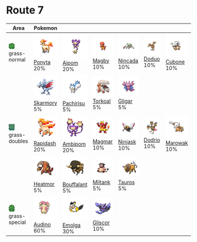 # Route 7

| Area                                                                       | Pokemon                                                                                        | &nbsp;                                                                                            | &nbsp;                                                                                       | &nbsp;                                                                                       | &nbsp;                                                                                     | &nbsp;                                                                                       |
| -------------------------------------------------------------------------- | ---------------------------------------------------------------------------------------------- | ------------------------------------------------------------------------------------------------- | -------------------------------------------------------------------------------------------- | -------------------------------------------------------------------------------------------- | ------------------------------------------------------------------------------------------ | -------------------------------------------------------------------------------------------- |
| ![grass-normal](../../img/items/grass-normal.png)<br/>grass-normal<br/>    | ![ponyta](../../img/pokemon/077.png) <br/>[Ponyta](/blaze-black-wiki/pokemon/077) <br/>20%     | ![aipom](../../img/pokemon/190.png) <br/>[Aipom](/blaze-black-wiki/pokemon/190) <br/>20%          | ![magby](../../img/pokemon/240.png) <br/>[Magby](/blaze-black-wiki/pokemon/240) <br/>10%     | ![nincada](../../img/pokemon/290.png) <br/>[Nincada](/blaze-black-wiki/pokemon/290) <br/>10% | ![doduo](../../img/pokemon/084.png) <br/>[Doduo](/blaze-black-wiki/pokemon/084) <br/>10%   | ![cubone](../../img/pokemon/104.png) <br/>[Cubone](/blaze-black-wiki/pokemon/104) <br/>10%   |
|                                                                            | ![skarmory](../../img/pokemon/227.png) <br/>[Skarmory](/blaze-black-wiki/pokemon/227) <br/>5%  | ![pachirisu](../../img/pokemon/417.png) <br/>[Pachirisu](/blaze-black-wiki/pokemon/417) <br/>5%   | ![torkoal](../../img/pokemon/324.png) <br/>[Torkoal](/blaze-black-wiki/pokemon/324) <br/>5%  | ![gligar](../../img/pokemon/207.png) <br/>[Gligar](/blaze-black-wiki/pokemon/207) <br/>5%    |
| ![grass-doubles](../../img/items/grass-doubles.png)<br/>grass-doubles<br/> | ![rapidash](../../img/pokemon/078.png) <br/>[Rapidash](/blaze-black-wiki/pokemon/078) <br/>20% | ![ambipom](../../img/pokemon/424.png) <br/>[Ambipom](/blaze-black-wiki/pokemon/424) <br/>20%      | ![magmar](../../img/pokemon/126.png) <br/>[Magmar](/blaze-black-wiki/pokemon/126) <br/>10%   | ![ninjask](../../img/pokemon/291.png) <br/>[Ninjask](/blaze-black-wiki/pokemon/291) <br/>10% | ![dodrio](../../img/pokemon/085.png) <br/>[Dodrio](/blaze-black-wiki/pokemon/085) <br/>10% | ![marowak](../../img/pokemon/105.png) <br/>[Marowak](/blaze-black-wiki/pokemon/105) <br/>10% |
|                                                                            | ![heatmor](../../img/pokemon/631.png) <br/>[Heatmor](/blaze-black-wiki/pokemon/631) <br/>5%    | ![bouffalant](../../img/pokemon/626.png) <br/>[Bouffalant](/blaze-black-wiki/pokemon/626) <br/>5% | ![miltank](../../img/pokemon/241.png) <br/>[Miltank](/blaze-black-wiki/pokemon/241) <br/>5%  | ![tauros](../../img/pokemon/128.png) <br/>[Tauros](/blaze-black-wiki/pokemon/128) <br/>5%    |
| ![grass-special](../../img/items/grass-special.png)<br/>grass-special<br/> | ![audino](../../img/pokemon/531.png) <br/>[Audino](/blaze-black-wiki/pokemon/531) <br/>60%     | ![emolga](../../img/pokemon/587.png) <br/>[Emolga](/blaze-black-wiki/pokemon/587) <br/>30%        | ![gliscor](../../img/pokemon/472.png) <br/>[Gliscor](/blaze-black-wiki/pokemon/472) <br/>10% |